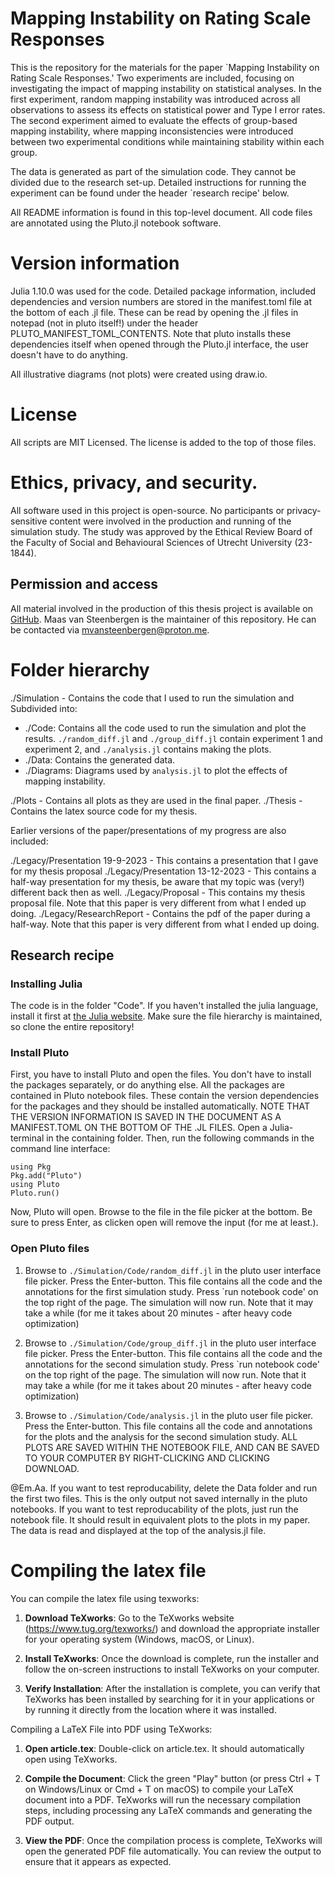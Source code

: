# Mapping Instability on Rating Scale Responses

This is the repository for the materials for the paper `Mapping Instability on Rating Scale Responses.' Two experiments are included, focusing on investigating the impact of mapping instability on statistical analyses. In the first experiment, random mapping instability was introduced across all observations to assess its effects on statistical power and Type I error rates. The second experiment aimed to evaluate the effects of group-based mapping instability, where mapping inconsistencies were introduced between two experimental conditions while maintaining stability within each group.

The data is generated as part of the simulation code. They cannot be divided due to the research set-up. Detailed instructions for running the experiment can be found under the header `research recipe' below.

All README information is found in this top-level document. All code files are annotated using the Pluto.jl notebook software.

# Version information

Julia 1.10.0 was used for the code. Detailed package information, included dependencies and version numbers are stored in the manifest.toml file at the bottom of each .jl file. These can be read by opening the .jl files in notepad (not in pluto itself!) under the header PLUTO_MANIFEST_TOML_CONTENTS. Note that pluto installs these dependencies itself when opened through the Pluto.jl interface, the user doesn't have to do anything.

All illustrative diagrams (not plots) were created using draw.io.

# License

All scripts are MIT Licensed. The license is added to the top of those files.

# Ethics, privacy, and security.

All software used in this project is open-source. No participants or privacy-sensitive content were involved in the production and running of the simulation study. The study was approved by the Ethical Review Board of the Faculty of Social and Behavioural Sciences of Utrecht University (23-1844).

## Permission and access

All material involved in the production of this thesis project is available on [GitHub](https://github.com/MvanSteenbergen/MappingInstability). Maas van Steenbergen is the maintainer of this repository. He can be contacted via mvansteenbergen@proton.me.

# Folder hierarchy

./Simulation - Contains the code that I used to run the simulation and  
Subdivided into:

- ./Code: Contains all the code used to run the simulation and plot the results. `./random_diff.jl` and `./group_diff.jl` contain experiment 1 and experiment 2, and `./analysis.jl` contains making the plots.
- ./Data: Contains the generated data.
- ./Diagrams: Diagrams used by `analysis.jl` to plot the effects of mapping instability.

./Plots - Contains all plots as they are used in the final paper.
./Thesis - Contains the latex source code for my thesis.

Earlier versions of the paper/presentations of my progress are also included:

./Legacy/Presentation 19-9-2023 - This contains a presentation that I gave for my thesis proposal
./Legacy/Presentation 13-12-2023 - This contains a half-way presentation for my thesis, be aware that my topic was (very!) different back then as well.
./Legacy/Proposal - This contains my thesis proposal file. Note that this paper is very different from what I ended up doing.
./Legacy/ResearchReport - Contains the pdf of the paper during a half-way. Note that this paper is very different from what I ended up doing.

## Research recipe

### Installing Julia

The code is in the folder "Code". If you haven't installed the julia language, install it first at [the Julia website](https://julialang.org/). Make sure the file hierarchy is maintained, so clone the entire repository!

### Install Pluto

First, you have to install Pluto and open the files. You don't have to install the packages separately, or do anything else. All the packages are contained in Pluto notebook files. These contain the version dependencies for the packages and they should be installed automatically. NOTE THAT THE VERSION INFORMATION IS SAVED IN THE DOCUMENT AS A MANIFEST.TOML ON THE BOTTOM OF THE .JL FILES. Open a Julia-terminal in the containing folder. Then, run the following commands in the command line interface:

    using Pkg
    Pkg.add("Pluto")
    using Pluto
    Pluto.run()

Now, Pluto will open. Browse to the file in the file picker at the bottom. Be sure to press Enter, as clicken open will remove the input (for me at least.).

### Open Pluto files

1. Browse to `./Simulation/Code/random_diff.jl` in the pluto user interface file picker. Press the Enter-button. This file contains all the code and the annotations for the first simulation study. Press `run notebook code' on the top right of the page. The simulation will now run. Note that it may take a while (for me it takes about 20 minutes - after heavy code optimization)

2. Browse to `./Simulation/Code/group_diff.jl` in the pluto user interface file picker. Press the Enter-button. This file contains all the code and the annotations for the second simulation study. Press `run notebook code' on the top right of the page. The simulation will now run. Note that it may take a while (for me it takes about 20 minutes - after heavy code optimization)

3. Browse to `./Simulation/Code/analysis.jl` in the pluto user file picker. Press the Enter-button. This file contains all the code and annotations for the plots and the analysis for the second simulation study. ALL PLOTS ARE SAVED WITHIN THE NOTEBOOK FILE, AND CAN BE SAVED TO YOUR COMPUTER BY RIGHT-CLICKING AND CLICKING DOWNLOAD.

@Em.Aa. If you want to test reproducability, delete the Data folder and run the first two files. This is the only output not saved internally in the pluto notebooks. If you want to test reproducability of the plots, just run the notebook file. It should result in equivalent plots to the plots in my paper. The data is read and displayed at the top of the analysis.jl file.

# Compiling the latex file

You can compile the latex file using texworks:

1. **Download TeXworks**: Go to the TeXworks website (https://www.tug.org/texworks/) and download the appropriate installer for your operating system (Windows, macOS, or Linux).

2. **Install TeXworks**: Once the download is complete, run the installer and follow the on-screen instructions to install TeXworks on your computer.

3. **Verify Installation**: After the installation is complete, you can verify that TeXworks has been installed by searching for it in your applications or by running it directly from the location where it was installed.

Compiling a LaTeX File into PDF using TeXworks:

1. **Open article.tex**: Double-click on article.tex. It should automatically open using TeXworks.

2. **Compile the Document**: Click the green "Play" button (or press Ctrl + T on Windows/Linux or Cmd + T on macOS) to compile your LaTeX document into a PDF. TeXworks will run the necessary compilation steps, including processing any LaTeX commands and generating the PDF output.

3. **View the PDF**: Once the compilation process is complete, TeXworks will open the generated PDF file automatically. You can review the output to ensure that it appears as expected.
